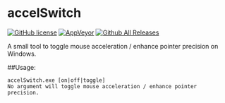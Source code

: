 # accelSwitch 
[![GitHub license](https://img.shields.io/github/license/jan-glx/accelswitch.svg)](LICENSE)
[![AppVeyor](https://img.shields.io/appveyor/ci/jan-glx/accelswitch.svg)](https://ci.appveyor.com/project/jan-glx/accelswitch)
[![Github All Releases](https://img.shields.io/github/downloads/jan-glx/accelswitch/total.svg)](https://github.com/jan-glx/accelSwitch/releases/latest)


A small tool to toggle mouse acceleration / enhance pointer precision on Windows.

##Usage:

    accelSwitch.exe [on|off|toggle]
    No argument will toggle mouse acceleration / enhance pointer precision.

